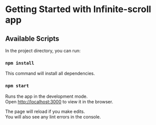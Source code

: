 # Getting Started with Infinite-scroll app

## Available Scripts

In the project directory, you can run:

### `npm install`

This command will install all dependencies.

### `npm start`

Runs the app in the development mode.\
Open [http://localhost:3000](http://localhost:3000) to view it in the browser.

The page will reload if you make edits.\
You will also see any lint errors in the console.


